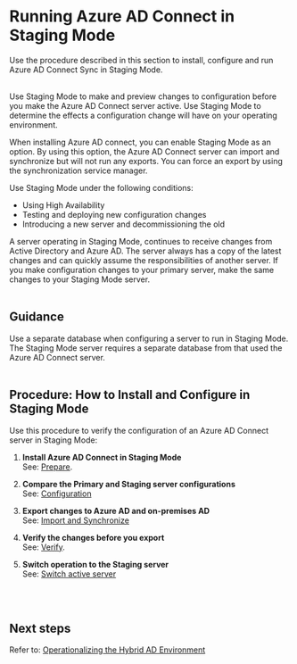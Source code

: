 # Running Azure AD Connect in Staging Mode
Use the procedure described in this section to install, configure and run Azure AD Connect Sync in Staging Mode.
<br />
<br />

Use Staging Mode to make and preview changes to configuration before you make the Azure AD Connect server active. Use Staging Mode to determine the effects a configuration change will have on your operating environment. 

When installing Azure AD connect, you can enable Staging Mode as an option. By using this option, the Azure AD Connect server can import and synchronize but will not run any exports. You can force an export by using the synchronization service manager.

Use Staging Mode under the following conditions:

  - Using High Availability
  - Testing and deploying new configuration changes
  - Introducing a new server and decommissioning the old
	
A server operating in Staging Mode, continues to receive changes from Active Directory and Azure AD. The server always has a copy of the latest changes and can quickly assume the responsibilities of another server. If you make configuration changes to your primary server, make the same changes to your Staging Mode server.
<br />
<br />

## Guidance
Use a separate database when configuring a server to run in Staging Mode. The Staging Mode server requires a separate database from that used the Azure AD Connect server.
<br />
<br />

## Procedure:  How to Install and Configure in Staging Mode
Use this procedure to verify the configuration of an Azure AD Connect server in Staging Mode:

  1. **Install Azure AD Connect in Staging Mode**  
     See: [Prepare](https://docs.microsoft.com/en-us/azure/active-directory/connect/active-directory-aadconnectsync-operations#prepare).

  2. **Compare the Primary and Staging server configurations**  
     See: [Configuration](https://docs.microsoft.com/en-us/azure/active-directory/connect/active-directory-aadconnectsync-operations#configuration)
	
  3. **Export changes to Azure AD and on-premises AD**  
     See: [Import and Synchronize](https://docs.microsoft.com/en-us/azure/active-directory/connect/active-directory-aadconnectsync-operations#import-and-synchronize)
	
  4. **Verify the changes before you export**  
     See: [Verify](https://docs.microsoft.com/en-us/azure/active-directory/connect/active-directory-aadconnectsync-operations#verify).
	
  5. **Switch operation to the Staging server**  
     See: [Switch active server](https://docs.microsoft.com/en-us/azure/active-directory/connect/active-directory-aadconnectsync-operations#switch-active-server)
<br />
<br />

## Next steps 
Refer to:  [Operationalizing the Hybrid AD Environment](3.0-Operationalizing-the-Hybrid-AD-Environment.md)
